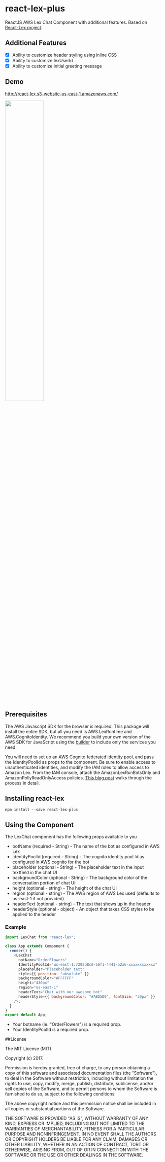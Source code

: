# react-lex-plus

ReactJS AWS Lex Chat Component with additional features. Based on [React-Lex project](https://github.com/promediacorp/react-lex).

## Additional Features

- [x] Ability to customize header styling using inline CSS
- [x] Ability to customize lexUserId
- [x] Ability to customize initial greeting message

## Demo

[http://react-lex.s3-website-us-east-1.amazonaws.com/
](http://react-lex.s3-website-us-east-1.amazonaws.com/)

<img src="https://thumbs.gfycat.com/ShabbyCourageousFalcon-size_restricted.gif" width="50%">

## Prerequisites

The AWS Javascript SDK for the browser is required. This package will install the entire SDK, but all you need is AWS.LexRuntime and AWS.CognitoIdentity. We recommend you build your own version of the AWS SDK for JavaScript using the [builder](https://sdk.amazonaws.com/builder/js/) to include only the services you need.

You will need to set up an AWS Cognito federated identity pool, and pass the IdentityPoolId as props to the component. Be sure to enable access to unauthenticated identities, and modify the IAM roles to allow access to Amazon Lex. From the IAM console, attach the AmazonLexRunBotsOnly and AmazonPollyReadOnlyAccess policies. [This blog post](https://aws.amazon.com/blogs/ai/greetings-visitor-engage-your-web-users-with-amazon-lex/) walks through the process in detail.

## Installing react-lex

```
npm install --save react-lex-plus
```

## Using the Component

The LexChat component has the following props available to you

- botName (required - String) - The name of the bot as configured in AWS Lex
- IdentityPoolId (required - String) - The cognito identity pool Id as configured in AWS cognito for the bot
- placeholder (optional - String) - The placeholder text in the input textfield in the chat UI
- backgroundColor (optional - String) - The background color of the conversation portion of chat UI
- height (optional - string) - The height of the chat UI
- region (optional - string) - The AWS region of AWS Lex used (defaults to us-east-1 if not provided)
- headerText (optional - string) - The text that shows up in the header
- headerStyle (optional - object) - An object that takes CSS styles to be applied to the header

### Example

```js
import LexChat from "react-lex";

class App extends Component {
  render() {
    <LexChat
      botName="OrderFlowers"
      IdentityPoolId="us-east-1:7292b8c0-56f1-4441-b2a6-xxxxxxxxxxxx"
      placeholder="Placeholder text"
      style={{ position: "absolute" }}
      backgroundColor="#FFFFFF"
      height="430px"
      region="us-east-1"
      headerText="Chat with our awesome bot"
      headerStyle={{ backgroundColor: "#ABD5D9", fontSize: "30px" }}
    />;
  }
}
export default App;
```

- Your botname (ie. "OrderFlowers") is a required prop.
- Your IdentityPoolId is a required prop.

##License

The MIT License (MIT)

Copyright (c) 2017.

Permission is hereby granted, free of charge, to any person obtaining a copy of this software and associated documentation files (the "Software"), to deal in the Software without restriction, including without limitation the rights to use, copy, modify, merge, publish, distribute, sublicense, and/or sell copies of the Software, and to permit persons to whom the Software is furnished to do so, subject to the following conditions:

The above copyright notice and this permission notice shall be included in all copies or substantial portions of the Software.

THE SOFTWARE IS PROVIDED "AS IS", WITHOUT WARRANTY OF ANY KIND, EXPRESS OR IMPLIED, INCLUDING BUT NOT LIMITED TO THE WARRANTIES OF MERCHANTABILITY, FITNESS FOR A PARTICULAR PURPOSE AND NONINFRINGEMENT. IN NO EVENT SHALL THE AUTHORS OR COPYRIGHT HOLDERS BE LIABLE FOR ANY CLAIM, DAMAGES OR OTHER LIABILITY, WHETHER IN AN ACTION OF CONTRACT, TORT OR OTHERWISE, ARISING FROM, OUT OF OR IN CONNECTION WITH THE SOFTWARE OR THE USE OR OTHER DEALINGS IN THE SOFTWARE.
